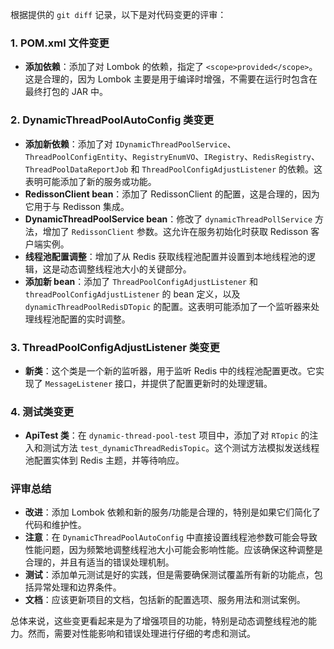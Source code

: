 根据提供的 `git diff` 记录，以下是对代码变更的评审：

### 1. POM.xml 文件变更
- **添加依赖**：添加了对 Lombok 的依赖，指定了 `<scope>provided</scope>`。这是合理的，因为 Lombok 主要是用于编译时增强，不需要在运行时包含在最终打包的 JAR 中。

### 2. DynamicThreadPoolAutoConfig 类变更
- **添加新依赖**：添加了对 `IDynamicThreadPoolService`、`ThreadPoolConfigEntity`、`RegistryEnumVO`、`IRegistry`、`RedisRegistry`、`ThreadPoolDataReportJob` 和 `ThreadPoolConfigAdjustListener` 的依赖。这表明可能添加了新的服务或功能。
- **RedissonClient bean**：添加了 RedissonClient 的配置，这是合理的，因为它用于与 Redisson 集成。
- **DynamicThreadPoolService bean**：修改了 `dynamicThreadPollService` 方法，增加了 `RedissonClient` 参数。这允许在服务初始化时获取 Redisson 客户端实例。
- **线程池配置调整**：增加了从 Redis 获取线程池配置并设置到本地线程池的逻辑，这是动态调整线程池大小的关键部分。
- **添加新 bean**：添加了 `ThreadPoolConfigAdjustListener` 和 `threadPoolConfigAdjustListener` 的 bean 定义，以及 `dynamicThreadPoolRedisDTopic` 的配置。这表明可能添加了一个监听器来处理线程池配置的实时调整。

### 3. ThreadPoolConfigAdjustListener 类变更
- **新类**：这个类是一个新的监听器，用于监听 Redis 中的线程池配置更改。它实现了 `MessageListener` 接口，并提供了配置更新时的处理逻辑。

### 4. 测试类变更
- **ApiTest 类**：在 `dynamic-thread-pool-test` 项目中，添加了对 `RTopic` 的注入和测试方法 `test_dynamicThreadRedisTopic`。这个测试方法模拟发送线程池配置实体到 Redis 主题，并等待响应。

### 评审总结
- **改进**：添加 Lombok 依赖和新的服务/功能是合理的，特别是如果它们简化了代码和维护性。
- **注意**：在 `DynamicThreadPoolAutoConfig` 中直接设置线程池参数可能会导致性能问题，因为频繁地调整线程池大小可能会影响性能。应该确保这种调整是合理的，并且有适当的错误处理机制。
- **测试**：添加单元测试是好的实践，但是需要确保测试覆盖所有新的功能点，包括异常处理和边界条件。
- **文档**：应该更新项目的文档，包括新的配置选项、服务用法和测试案例。

总体来说，这些变更看起来是为了增强项目的功能，特别是动态调整线程池的能力。然而，需要对性能影响和错误处理进行仔细的考虑和测试。